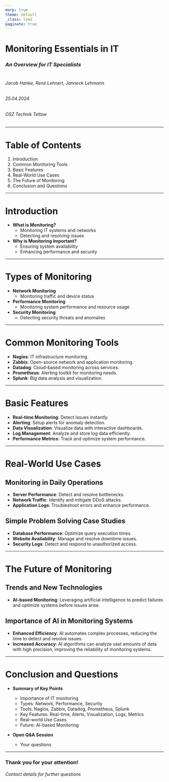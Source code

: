 ```yaml
---
marp: true
theme: default
_class: lead
paginate: true
---
```


# **Monitoring Essentials in IT**
### *An Overview for IT Specialists*
#
###### Jacob Hanke, René Lehnert, Janneck Lehmann
###### 25.04.2024
###### OSZ Technik Teltow
---

# Table of Contents
1. Introduction
2. Common Monitoring Tools
3. Basic Features
4. Real-World Use Cases
5. The Future of Monitoring
6. Conclusion and Questions

---

# Introduction
- **What is Monitoring?**
  - Monitoring IT systems and networks
  - Detecting and resolving issues
- **Why is Monitoring Important?**
  - Ensuring system availability
  - Enhancing performance and security

---

# Types of Monitoring
- **Network Monitoring**
  - Monitoring traffic and device status
- **Performance Monitoring**
  - Monitoring system performance and resource usage
- **Security Monitoring**
  - Detecting security threats and anomalies

---

# Common Monitoring Tools

- **Nagios**: IT infrastructure monitoring.
- **Zabbix**: Open-source network and application monitoring.
- **Datadog**: Cloud-based monitoring across services.
- **Prometheus**: Alerting toolkit for monitoring needs.
- **Splunk**: Big data analysis and visualization.

---

# Basic Features

- **Real-time Monitoring**: Detect issues instantly.
- **Alerting**: Setup alerts for anomaly detection.
- **Data Visualization**: Visualize data with interactive dashboards.
- **Log Management**: Analyze and store log data efficiently.
- **Performance Metrics**: Track and optimize system performance.

---

# Real-World Use Cases

## Monitoring in Daily Operations

- **Server Performance**: Detect and resolve bottlenecks.
- **Network Traffic**: Identify and mitigate DDoS attacks.
- **Application Logs**: Troubleshoot errors and enhance performance.

## Simple Problem Solving Case Studies

- **Database Performance**: Optimize query execution times.
- **Website Availability**: Manage and resolve downtime issues.
- **Security Logs**: Detect and respond to unauthorized access.

---

# The Future of Monitoring

## Trends and New Technologies

- **AI-based Monitoring**: Leveraging artificial intelligence to predict failures and optimize systems before issues arise.

## Importance of AI in Monitoring Systems

- **Enhanced Efficiency**: AI automates complex processes, reducing the time to detect and resolve issues.
- **Increased Accuracy**: AI algorithms can analyze vast amounts of data with high precision, improving the reliability of monitoring systems.

---

# Conclusion and Questions

- **Summary of Key Points**
  - Importance of IT monitoring
  - Types: Network, Performance, Security
  - Tools: Nagios, Zabbix, Datadog, Prometheus, Splunk
  - Key Features: Real-time, Alerts, Visualization, Logs, Metrics
  - Real-world Use Cases
  - Future: AI-based Monitoring

- **Open Q&A Session**
  - Your questions
---

### **Thank you for your attention!**
###### Contact details for further questions
